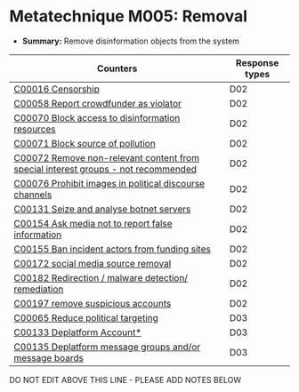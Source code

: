 # Metatechnique M005: Removal

* **Summary:** Remove disinformation objects from the system


| Counters | Response types |
| -------- | -------------- |
| [C00016 Censorship](../../generated_pages/counters/C00016.md) | D02 |
| [C00058 Report crowdfunder as violator](../../generated_pages/counters/C00058.md) | D02 |
| [C00070 Block access to disinformation resources](../../generated_pages/counters/C00070.md) | D02 |
| [C00071 Block source of pollution](../../generated_pages/counters/C00071.md) | D02 |
| [C00072 Remove non-relevant content from special interest groups - not recommended](../../generated_pages/counters/C00072.md) | D02 |
| [C00076 Prohibit images in political discourse channels](../../generated_pages/counters/C00076.md) | D02 |
| [C00131 Seize and analyse botnet servers](../../generated_pages/counters/C00131.md) | D02 |
| [C00154 Ask media not to report false information](../../generated_pages/counters/C00154.md) | D02 |
| [C00155 Ban incident actors from funding sites](../../generated_pages/counters/C00155.md) | D02 |
| [C00172 social media source removal](../../generated_pages/counters/C00172.md) | D02 |
| [C00182 Redirection / malware detection/ remediation](../../generated_pages/counters/C00182.md) | D02 |
| [C00197 remove suspicious accounts](../../generated_pages/counters/C00197.md) | D02 |
| [C00065 Reduce political targeting](../../generated_pages/counters/C00065.md) | D03 |
| [C00133 Deplatform Account*](../../generated_pages/counters/C00133.md) | D03 |
| [C00135 Deplatform message groups and/or message boards](../../generated_pages/counters/C00135.md) | D03 |



DO NOT EDIT ABOVE THIS LINE - PLEASE ADD NOTES BELOW